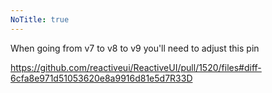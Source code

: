 ```yaml
---
NoTitle: true
---
```


When going from v7 to v8 to v9 you'll need to adjust this pin

https://github.com/reactiveui/ReactiveUI/pull/1520/files#diff-6cfa8e971d51053620e8a9916d81e5d7R33D
